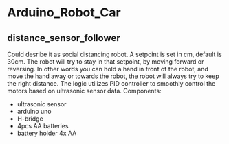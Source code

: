 # Arduino_Robot_Car

## distance_sensor_follower
Could desribe it as social distancing robot.
A setpoint is set in cm, default is 30cm. The robot will try to stay in that setpoint, by moving forward or reversing. In other words you can hold a hand in front of the robot, and move the hand away or towards the robot, the robot will always try to keep the right distance. The logic utilizes PID controller to smoothly control the motors based on ultrasonic sensor data.
Components:
* ultrasonic sensor
* arduino uno
* H-bridge
* 4pcs AA batteries
* battery holder 4x AA